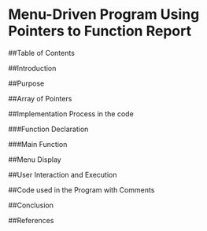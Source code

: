 # Menu-Driven Program Using Pointers to Function Report

##Table of Contents

##Introduction

##Purpose

##Array of Pointers

##Implementation Process in the code

###Function Declaration

###Main Function

##Menu Display

##User Interaction and Execution

##Code used in the Program with Comments

##Conclusion

##References
